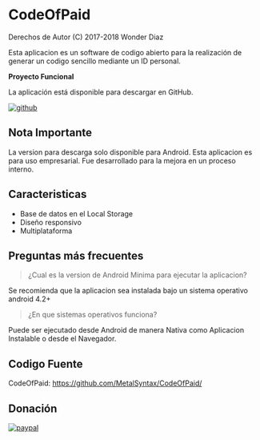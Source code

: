 # CodeOfPaid
Derechos de Autor (C) 2017-2018 Wonder Diaz

Esta aplicacion es un software de codigo abierto para la realización de generar un codigo sencillo mediante un ID personal.

**Proyecto Funcional**

La aplicación está disponible para descargar en GitHub.

[![github](https://gist.githubusercontent.com/meefik/54a54afa7cc1dc600bdb855cb7895a4a/raw/ad617c006a1ac28d067c9a87cec60199ca8fef7c/get-apk-from-github.png)](https://github.com/MetalSyntax/CodeOfPaid/releases)

## Nota Importante 

La version para descarga solo disponible para Android.
Esta aplicacion es para  uso empresarial. 
Fue desarrollado para la mejora en un proceso interno.

## Caracteristicas

- Base de datos en el Local Storage
- Diseño responsivo
- Multiplataforma

## Preguntas más frecuentes

> ¿Cual es la version de Android Minima para ejecutar la aplicacion?

Se recomienda que la aplicacion sea instalada bajo un sistema operativo android 4.2+

> ¿En que sistemas operativos funciona?

Puede ser ejecutado desde Android de manera Nativa como Aplicacion Instalable o desde el Navegador.

## Codigo Fuente

CodeOfPaid: https://github.com/MetalSyntax/CodeOfPaid/

## Donación

[![paypal](https://www.paypalobjects.com/en_US/i/btn/btn_donateCC_LG.gif)](paypal.me/MetalSyntax)
